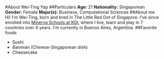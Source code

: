 #About Wei-Ting Yap
##Particulars
**Age:** 21
**Nationality:** Singaporean
**Gender:** Female
**Major(s):** Business, Computational Sciences
##About me
Hi! I'm Wei-Ting, born and bred in The Little Red Dot of Singapore. I've since enrolled into [Minerva Schools at KGI](http://www.minerva.kgi.edu), where I live, learn and play in 7 countries over 4 years. I'm currently in Buenos Aires, Argentina.
##Favorite foods
- Sushi
- Banmian (Chinese-Singaporean dish)
- Cheesecake
